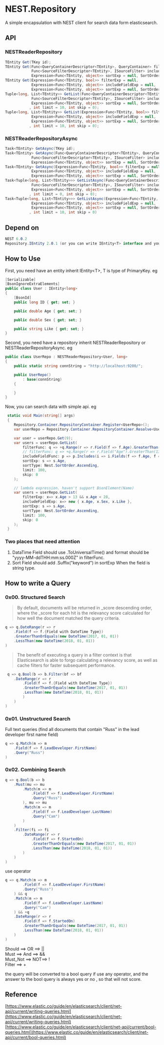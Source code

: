 # NEST.Repository

A simple encapsulation with NEST client for search data form elasticsearch.

## API

### NESTReaderRepository
```csharp
TEntity Get(TKey id);
TEntity Get(Func<QueryContainerDescriptor<TEntity>, QueryContainer> filterFunc = null,
            Func<SourceFilterDescriptor<TEntity>, ISourceFilter> includeFieldFunc = null,
            Expression<Func<TEntity, object>> sortExp = null, SortOrder sortType = SortOrder.Ascending);
TEntity Get(Expression<Func<TEntity, bool>> filterExp = null,
            Expression<Func<TEntity, object>> includeFieldExp = null,
            Expression<Func<TEntity, object>> sortExp = null, SortOrder sortType = SortOrder.Ascending);
Tuple<long, List<TEntity>> GetList(Func<QueryContainerDescriptor<TEntity>, QueryContainer> filterFunc = null,
            Func<SourceFilterDescriptor<TEntity>, ISourceFilter> includeFieldFunc = null,
            Expression<Func<TEntity, object>> sortExp = null, SortOrder sortType = SortOrder.Ascending
           , int limit = 10, int skip = 0);
Tuple<long, List<TEntity>> GetList(Expression<Func<TEntity, bool>> filterExp = null,
            Expression<Func<TEntity, object>> includeFieldExp = null,
            Expression<Func<TEntity, object>> sortExp = null, SortOrder sortType = SortOrder.Ascending
           , int limit = 10, int skip = 0);
```

### NESTReaderRepositoryAsync
```csharp
Task<TEntity> GetAsync(TKey id);
Task<TEntity> GetAsync(Func<QueryContainerDescriptor<TEntity>, QueryContainer> filterFunc = null,
            Func<SourceFilterDescriptor<TEntity>, ISourceFilter> includeFieldFunc = null,
            Expression<Func<TEntity, object>> sortExp = null, SortOrder sortType = SortOrder.Ascending);
Task<TEntity> GetAsync(Expression<Func<TEntity, bool>> filterExp = null,
            Expression<Func<TEntity, object>> includeFieldExp = null,
            Expression<Func<TEntity, object>> sortExp = null, SortOrder sortType = SortOrder.Ascending);
Task<Tuple<long, List<TEntity>>> GetListAsync(Func<QueryContainerDescriptor<TEntity>, QueryContainer> filterFunc = null,
            Func<SourceFilterDescriptor<TEntity>, ISourceFilter> includeFieldFunc = null,
            Expression<Func<TEntity, object>> sortExp = null, SortOrder sortType = SortOrder.Ascending
           , int limit = 0, int skip = 0);
Task<Tuple<long, List<TEntity>>> GetListAsync(Expression<Func<TEntity, bool>> filterExp = null,
            Expression<Func<TEntity, object>> includeFieldExp = null,
            Expression<Func<TEntity, object>> sortExp = null, SortOrder sortType = SortOrder.Ascending
           , int limit = 10, int skip = 0)
```

## Depend on
```csharp
NEST 6.0.2
Repository.IEntity 2.0.1 (or you can write IEntity<T> interface and you entity inherit it.)
```

## How to Use

First, you need have an entity inherit IEntity\<T\>, T is type of PrimaryKey. eg
```csharp
[Serializable]
[BsonIgnoreExtraElements]
public class User : IEntity<long>
{
    [BsonId]
    public long ID { get; set; }

    public double Age { get; set; }

    public double Sex { get; set; }

    public string Like { get; set; }
}
```

Second, you need have a repository inherit NESTReaderRepository or NESTReaderRepositoryAsync. eg
```csharp
public class UserRepo : NESTReaderRepository<User, long>
{
    public static string connString = "http://localhost:9200/";

    public UserRepo()
        : base(connString)
    {

    }
}
```

Now, you can search data with simple api. eg
```csharp
 static void Main(string[] args)
 {
    Repository.Container.RepositoryContainer.Register<UserRepo>();
    var userRepo = Repository.Container.RepositoryContainer.Resolve<UserRepo>();

    var user = userRepo.Get(9);
    var users = userRepo.GetList(
        filterFunc: q => +q.Range(r => r.Field(f => f.Age).GreaterThan(13).LessThan(28)), 
		// filterFunc: q => +q.Range(r => r.Field("Age").GreaterThan(13).LessThan(28)),
        includeFieldFunc: p => p.Includes(i => i.Fields(f => f.Age, f => f.Sex, f => f.Like)),
        sortExp: s => s.Age,
        sortType: Nest.SortOrder.Ascending,
        limit: 100,
        skip: 0
    );

	// lambda expression. haven't support BsonElement(Name)
	var users = userRepo.GetList(
        filterExp: x=> x.Age > 13 && x.Age < 28, 
        includeFieldExp: x=> new { x.Age, x.Sex, x.Like },
        sortExp: s => s.Age,
        sortType: Nest.SortOrder.Ascending,
        limit: 100,
        skip: 0
    );
 }
```

### Two places that need attention
1. DataTime Field should use .ToUniversalTime() and format should be "yyyy-MM-ddTHH:mm:ss.000Z" in filterFunc.
2. Sort Field should add .Suffix("keyword") in sortExp When the field is string type.


## How to write a Query
### 0x00. Structured Search
>By default, documents will be returned in _score descending order, where the _score for each hit is the relevancy score calculated for how well the document matched the query criteria.
```csharp
q => q.DateRange(r => r
    .Field(f => f.{Field with DateTime Type})
    .GreaterThanOrEquals(new DateTime(2017, 01, 01))
    .LessThan(new DateTime(2018, 01, 01))
)
```

>The benefit of executing a query in a filter context is that Elasticsearch is able to forgo calculating a relevancy score, as well as cache filters for faster subsequent performance.
```csharp
 q => q.Bool(b => b.Filter(bf => bf
    .DateRange(r => r
        .Field(f => f.{Field with DateTime Type})
        .GreaterThanOrEquals(new DateTime(2017, 01, 01))
        .LessThan(new DateTime(2018, 01, 01))
        )
    )
)
```

### 0x01. Unstructured Search
Full text queries (find all documents that contain "Russ" in the lead developer first name field)
```csharp
q => q.Match(m => m
    .Field(f => f.LeadDeveloper.FirstName)
    .Query("Russ")
)
```

### 0x02. Combining Search
```csharp
q => q.Bool(b => b
    .Must(mu => mu
        .Match(m => m
            .Field(f => f.LeadDeveloper.FirstName)
            .Query("Russ")
        ), mu => mu
        .Match(m => m
            .Field(f => f.LeadDeveloper.LastName)
            .Query("Cam")
        )
    )
    .Filter(fi => fi
        .DateRange(r => r
            .Field(f => f.StartedOn)
            .GreaterThanOrEquals(new DateTime(2017, 01, 01))
            .LessThan(new DateTime(2018, 01, 01))
        )
    )
)
```

use operator
```csharp
q => q.Match(m => m
        .Field(f => f.LeadDeveloper.FirstName)
        .Query("Russ")
    ) && q
    .Match(m => m
        .Field(f => f.LeadDeveloper.LastName)
        .Query("Cam")
    ) && +q
    .DateRange(r => r
        .Field(f => f.StartedOn)
        .GreaterThanOrEquals(new DateTime(2017, 01, 01))
        .LessThan(new DateTime(2018, 01, 01))
    )
)
```

Should ==> OR ==> ||  
Must ==> And ==> &&  
Must_Not ==> NOT==> !  
Filter ==> + 

the query will be converted to a bool query if use any operator, and the answer to the bool query is always yes or no , so that will not score.


## Reference
[https://www.elastic.co/guide/en/elasticsearch/client/net-api/current/writing-queries.html](https://www.elastic.co/guide/en/elasticsearch/client/net-api/current/writing-queries.html)
[https://www.elastic.co/guide/en/elasticsearch/client/net-api/current/bool-queries.html](https://www.elastic.co/guide/en/elasticsearch/client/net-api/current/bool-queries.html)
